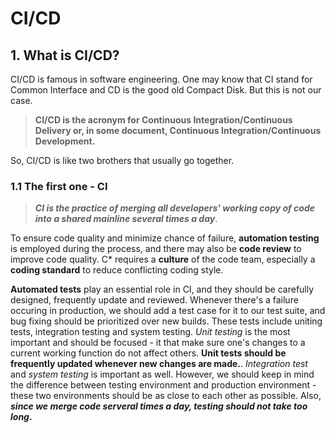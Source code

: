 # CI/CD 
## 1. What is CI/CD? 
CI/CD is famous in software engineering. One may know that CI stand for Common Interface and CD is the good old Compact Disk. But this is not our case. 
> **CI/CD is the acronym for Continuous Integration/Continuous Delivery or, in some document, Continuous Integration/Continuous Development.** 

So, CI/CD is like two brothers that usually go together. 

### 1.1 The first one - CI

>**_CI is the practice of merging all developers' working copy of code into a shared mainline several times a day_**. 

To ensure code quality and minimize chance of failure, **automation testing** is employed during the process, and there may also be **code review** to improve code quality. C* requires a **culture** of the code team, especially a **coding standard** to reduce conflicting coding style. 

**Automated tests** play an essential role in CI, and they should be carefully designed, frequently update and reviewed. Whenever there's a failure occuring in production, we should add a test case for it to our test suite, and bug fixing should be prioritized over new builds. These tests include uniting tests, integration testing and system testing. _Unit testing_ is the most important and should be focused - it that make sure one's changes to a current working function do not affect others. **Unit tests should be frequently updated whenever new changes are made.**. _Integration test_ and _system testing_ is important as well. However, we should keep in mind the difference between testing environment and production environment - these two environments should be as close to each other as possible. Also, **_since we merge code serveral times a day, testing should not take too long_.**

